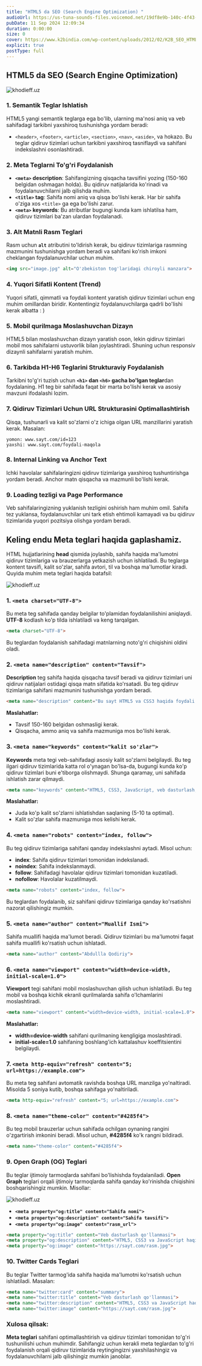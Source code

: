 ```yaml
---
title: "HTML5 da SEO (Search Engine Optimization) "
audioUrl: https://us-tuna-sounds-files.voicemod.net/19df8e9b-140c-4f43-8c0e-09c162821765-1658350707858.mp3
pubDate: 11 Sep 2024 12:09:34
duration: 0:00:00
size: 0
cover: https://www.k2bindia.com/wp-content/uploads/2012/02/K2B_SEO_HTML5.png
explicit: true
postType: full
---
```

## HTML5 da SEO (Search Engine Optimization)

![khodieff.uz](https://i.ytimg.com/vi/ORazAn-Iigg/hq720.jpg?sqp=-oaymwEhCK4FEIIDSFryq4qpAxMIARUAAAAAGAElAADIQj0AgKJD&rs=AOn4CLAWUlG-liaTPB3-zN-wwmgBiEyj5g "khodieff.uz")

### 1. **Semantik Teglar Ishlatish**

HTML5 yangi semantik teglarga ega bo'lib, ularning ma'nosi aniq va veb sahifadagi tarkibni yaxshiroq tushunishga yordam beradi:

* `<header>`, `<footer>`, `<article>`, `<section>`, `<nav>`, `<aside>`, va hokazo. Bu teglar qidiruv tizimlari uchun tarkibni yaxshiroq tasniflaydi va sahifani indekslashni osonlashtiradi.

### 2. **Meta Teglarni To'g'ri Foydalanish**

* **`<meta>` description**: Sahifangizning qisqacha tavsifini yozing (150-160 belgidan oshmagan holda). Bu qidiruv natijalarida ko'rinadi va foydalanuvchilarni jalb qilishda muhim.
* **`<title>` tag**: Sahifa nomi aniq va qisqa bo'lishi kerak. Har bir sahifa o'ziga xos `<title>` ga ega bo'lishi zarur.
* **`<meta>` keywords**: Bu atributlar bugungi kunda kam ishlatilsa ham, qidiruv tizimlari ba'zan ulardan foydalanadi.

### 3. **Alt Matnli Rasm Teglari**

Rasm uchun **`alt`** atributini to'ldirish kerak, bu qidiruv tizimlariga rasmning mazmunini tushunishga yordam beradi va sahifani ko'rish imkoni cheklangan foydalanuvchilar uchun muhim.

```html
<img src="image.jpg" alt="O'zbekiston tog'laridagi chiroyli manzara">
```

### 4. **Yuqori Sifatli Kontent (Trend)**

Yuqori sifatli, qimmatli va foydali kontent yaratish qidiruv tizimlari uchun eng muhim omillardan biridir. Kontentingiz foydalanuvchilarga qadrli bo'lishi kerak albatta : ) 

### 5. **Mobil qurilmaga Moslashuvchan Dizayn**

HTML5 bilan moslashuvchan dizayn yaratish oson, lekin qidiruv tizimlari mobil mos sahifalarni ustuvorlik bilan joylashtiradi. Shuning uchun responsiv dizaynli sahifalarni yaratish muhim.

### 6. **Tarkibda H1-H6 Teglarini Strukturaviy Foydalanish**

Tarkibni to'g'ri tuzish uchun **`<h1>` dan `<h6>` gacha bo'lgan teglar**dan foydalaning. H1 teg bir sahifada faqat bir marta bo'lishi kerak va asosiy mavzuni ifodalashi lozim.

### 7. **Qidiruv Tizimlari Uchun URL Strukturasini Optimallashtirish**

Qisqa, tushunarli va kalit so'zlarni o'z ichiga olgan URL manzillarini yaratish kerak. Masalan:

```plaintext
yomon: www.sayt.com/id=123
yaxshi: www.sayt.com/foydali-maqola
```

### 8. **Internal Linking va Anchor Text**

Ichki havolalar sahifalaringizni qidiruv tizimlariga yaxshiroq tushuntirishga yordam beradi. Anchor matn qisqacha va mazmunli bo'lishi kerak.

### 9. **Loading tezligi va Page Performance**

Veb sahifalaringizning yuklanish tezligini oshirish ham muhim omil. Sahifa tez yuklansa, foydalanuvchilar uni tark etish ehtimoli kamayadi va bu qidiruv tizimlarida yuqori pozitsiya olishga yordam beradi.



## **Keling endu Meta teglari haqida gaplashamiz.**



 HTML hujjatlarining **head** qismida joylashib, sahifa haqida ma'lumotni qidiruv tizimlariga va brauzerlarga yetkazish uchun ishlatiladi. Bu teglarga kontent tavsifi, kalit so'zlar, sahifa avtori, til va boshqa ma'lumotlar kiradi. Quyida muhim meta teglari haqida batafsil:

![khodieff.uz](https://media.licdn.com/dms/image/D5612AQHjYdLNsSdpGg/article-cover_image-shrink_720_1280/0/1682553389460?e=2147483647&v=beta&t=9eNSjfjHPyQ9VzemZAbN7InQhWx6r23zxNviEfVpoak "khodieff.uz")

### 1. **`<meta charset="UTF-8">`**

Bu meta teg sahifada qanday belgilar to'plamidan foydalanilishini aniqlaydi. **UTF-8** kodlash ko'p tilda ishlatiladi va keng tarqalgan.

```html
<meta charset="UTF-8">
```

Bu teglardan foydalanish sahifadagi matnlarning noto'g'ri chiqishini oldini oladi.

### 2. **`<meta name="description" content="Tavsif">`**

**Description** teg sahifa haqida qisqacha tavsif beradi va qidiruv tizimlari uni qidiruv natijalari ostidagi qisqa matn sifatida ko'rsatadi. Bu teg qidiruv tizimlariga sahifani mazmunini tushunishga yordam beradi.

```html
<meta name="description" content="Bu sayt HTML5 va CSS3 haqida foydali qo'llanma va maslahatlar beradi.">
```

**Maslahatlar:**

* Tavsif 150-160 belgidan oshmasligi kerak.
* Qisqacha, ammo aniq va sahifa mazmuniga mos bo'lishi kerak.

### 3. **`<meta name="keywords" content="kalit so'zlar">`**

**Keywords** meta tegi veb-sahifadagi asosiy kalit so'zlarni belgilaydi. Bu teg ilgari qidiruv tizimlarida katta rol o'ynagan bo'lsa-da, bugungi kunda ko'p qidiruv tizimlari buni e'tiborga olishmaydi. Shunga qaramay, uni sahifada ishlatish zarar qilmaydi.

```html
<meta name="keywords" content="HTML5, CSS3, JavaScript, veb dasturlash, qo'llanma">
```

**Maslahatlar:**

* Juda ko'p kalit so'zlarni ishlatishdan saqlaning (5-10 ta optimal).
* Kalit so'zlar sahifa mazmuniga mos kelishi kerak.

### 4. **`<meta name="robots" content="index, follow">`**

Bu teg qidiruv tizimlariga sahifani qanday indekslashni aytadi. Misol uchun:

* **index**: Sahifa qidiruv tizimlari tomonidan indekslanadi.
* **noindex**: Sahifa indekslanmaydi.
* **follow**: Sahifadagi havolalar qidiruv tizimlari tomonidan kuzatiladi.
* **nofollow**: Havolalar kuzatilmaydi.

```html
<meta name="robots" content="index, follow">
```

Bu teglardan foydalanib, siz sahifani qidiruv tizimlariga qanday ko'rsatishni nazorat qilishingiz mumkin.

### 5. **`<meta name="author" content="Muallif Ismi">`**

Sahifa muallifi haqida ma'lumot beradi. Qidiruv tizimlari bu ma'lumotni faqat sahifa muallifi ko'rsatish uchun ishlatadi.

```html
<meta name="author" content="Abdullla Qodiriy">
```

### 6. **`<meta name="viewport" content="width=device-width, initial-scale=1.0">`**

**Viewport** tegi sahifani mobil moslashuvchan qilish uchun ishlatiladi. Bu teg mobil va boshqa kichik ekranli qurilmalarda sahifa o'lchamlarini moslashtiradi.

```html
<meta name="viewport" content="width=device-width, initial-scale=1.0">
```

**Maslahatlar:**

* **width=device-width** sahifani qurilmaning kengligiga moslashtiradi.
* **initial-scale=1.0** sahifaning boshlang'ich kattalashuv koeffitsientini belgilaydi.

### 7. **`<meta http-equiv="refresh" content="5; url=https://example.com">`**

Bu meta teg sahifani avtomatik ravishda boshqa URL manzilga yo'naltiradi. Misolda 5 soniya kutib, boshqa sahifaga yo'naltiriladi.

```html
<meta http-equiv="refresh" content="5; url=https://example.com">
```

### 8. **`<meta name="theme-color" content="#4285f4">`**

Bu teg mobil brauzerlar uchun sahifada ochilgan oynaning rangini o'zgartirish imkonini beradi. Misol uchun, **\#4285f4** ko'k rangni bildiradi.

```html
<meta name="theme-color" content="#4285f4">
```

### 9. **Open Graph (OG) Teglari**

Bu teglar ijtimoiy tarmoqlarda sahifani bo'lishishda foydalaniladi. **Open Graph** teglari orqali ijtimoiy tarmoqlarda sahifa qanday ko'rinishda chiqishini boshqarishingiz mumkin. Misollar:

![khodieff.uz](https://programmingpercy.tech/_app/immutable/assets/img4-7a1be29e.webp "khodieff.uz")

* **`<meta property="og:title" content="Sahifa nomi">`**
* **`<meta property="og:description" content="Sahifa tavsifi">`**
* **`<meta property="og:image" content="rasm_url">`**

```html
<meta property="og:title" content="Veb dasturlash qo'llanmasi">
<meta property="og:description" content="HTML5, CSS3 va JavaScript haqida bilishingiz kerak bo'lgan hamma narsalar.">
<meta property="og:image" content="https://sayt.com/rasm.jpg">
```

### 10. **Twitter Cards Teglari**

Bu teglar Twitter tarmog'ida sahifa haqida ma'lumotni ko'rsatish uchun ishlatiladi. Masalan:

```html
<meta name="twitter:card" content="summary">
<meta name="twitter:title" content="Veb dasturlash qo'llanmasi">
<meta name="twitter:description" content="HTML5, CSS3 va JavaScript haqida qo'llanma.">
<meta name="twitter:image" content="https://sayt.com/rasm.jpg">
```

### Xulosa qilsak:



**Meta teglari** sahifani optimallashtirish va qidiruv tizimlari tomonidan to'g'ri tushunilishi uchun muhimdir. Sahifangiz uchun kerakli meta teglardan to'g'ri foydalanish orqali qidiruv tizimlarida reytingingizni yaxshilashingiz va foydalanuvchilarni jalb qilishingiz mumkin janoblar.